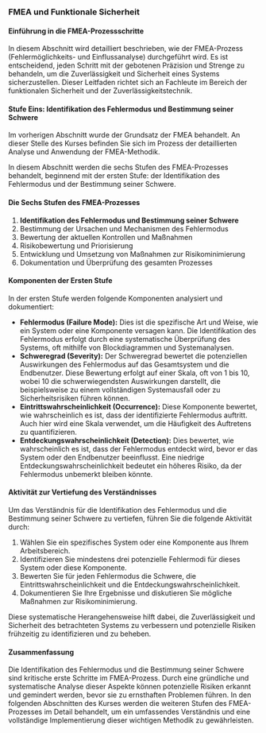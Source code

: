 ### FMEA und Funktionale Sicherheit

#### Einführung in die FMEA-Prozessschritte

In diesem Abschnitt wird detailliert beschrieben, wie der FMEA-Prozess (Fehlermöglichkeits- und Einflussanalyse) durchgeführt wird. Es ist entscheidend, jeden Schritt mit der gebotenen Präzision und Strenge zu behandeln, um die Zuverlässigkeit und Sicherheit eines Systems sicherzustellen. Dieser Leitfaden richtet sich an Fachleute im Bereich der funktionalen Sicherheit und der Zuverlässigkeitstechnik.

#### Stufe Eins: Identifikation des Fehlermodus und Bestimmung seiner Schwere

Im vorherigen Abschnitt wurde der Grundsatz der FMEA behandelt. An dieser Stelle des Kurses befinden Sie sich im Prozess der detaillierten Analyse und Anwendung der FMEA-Methodik.

In diesem Abschnitt werden die sechs Stufen des FMEA-Prozesses behandelt, beginnend mit der ersten Stufe: der Identifikation des Fehlermodus und der Bestimmung seiner Schwere.

#### Die Sechs Stufen des FMEA-Prozesses

1. **Identifikation des Fehlermodus und Bestimmung seiner Schwere**
2. Bestimmung der Ursachen und Mechanismen des Fehlermodus
3. Bewertung der aktuellen Kontrollen und Maßnahmen
4. Risikobewertung und Priorisierung
5. Entwicklung und Umsetzung von Maßnahmen zur Risikominimierung
6. Dokumentation und Überprüfung des gesamten Prozesses

#### Komponenten der Ersten Stufe

In der ersten Stufe werden folgende Komponenten analysiert und dokumentiert:

- **Fehlermodus (Failure Mode):** Dies ist die spezifische Art und Weise, wie ein System oder eine Komponente versagen kann. Die Identifikation des Fehlermodus erfolgt durch eine systematische Überprüfung des Systems, oft mithilfe von Blockdiagrammen und Systemanalysen.
- **Schweregrad (Severity):** Der Schweregrad bewertet die potenziellen Auswirkungen des Fehlermodus auf das Gesamtsystem und die Endbenutzer. Diese Bewertung erfolgt auf einer Skala, oft von 1 bis 10, wobei 10 die schwerwiegendsten Auswirkungen darstellt, die beispielsweise zu einem vollständigen Systemausfall oder zu Sicherheitsrisiken führen können.
- **Eintrittswahrscheinlichkeit (Occurrence):** Diese Komponente bewertet, wie wahrscheinlich es ist, dass der identifizierte Fehlermodus auftritt. Auch hier wird eine Skala verwendet, um die Häufigkeit des Auftretens zu quantifizieren.
- **Entdeckungswahrscheinlichkeit (Detection):** Dies bewertet, wie wahrscheinlich es ist, dass der Fehlermodus entdeckt wird, bevor er das System oder den Endbenutzer beeinflusst. Eine niedrige Entdeckungswahrscheinlichkeit bedeutet ein höheres Risiko, da der Fehlermodus unbemerkt bleiben könnte.

#### Aktivität zur Vertiefung des Verständnisses

Um das Verständnis für die Identifikation des Fehlermodus und die Bestimmung seiner Schwere zu vertiefen, führen Sie die folgende Aktivität durch:

1. Wählen Sie ein spezifisches System oder eine Komponente aus Ihrem Arbeitsbereich.
2. Identifizieren Sie mindestens drei potenzielle Fehlermodi für dieses System oder diese Komponente.
3. Bewerten Sie für jeden Fehlermodus die Schwere, die Eintrittswahrscheinlichkeit und die Entdeckungswahrscheinlichkeit.
4. Dokumentieren Sie Ihre Ergebnisse und diskutieren Sie mögliche Maßnahmen zur Risikominimierung.

Diese systematische Herangehensweise hilft dabei, die Zuverlässigkeit und Sicherheit des betrachteten Systems zu verbessern und potenzielle Risiken frühzeitig zu identifizieren und zu beheben.

#### Zusammenfassung

Die Identifikation des Fehlermodus und die Bestimmung seiner Schwere sind kritische erste Schritte im FMEA-Prozess. Durch eine gründliche und systematische Analyse dieser Aspekte können potenzielle Risiken erkannt und gemindert werden, bevor sie zu ernsthaften Problemen führen. In den folgenden Abschnitten des Kurses werden die weiteren Stufen des FMEA-Prozesses im Detail behandelt, um ein umfassendes Verständnis und eine vollständige Implementierung dieser wichtigen Methodik zu gewährleisten.
